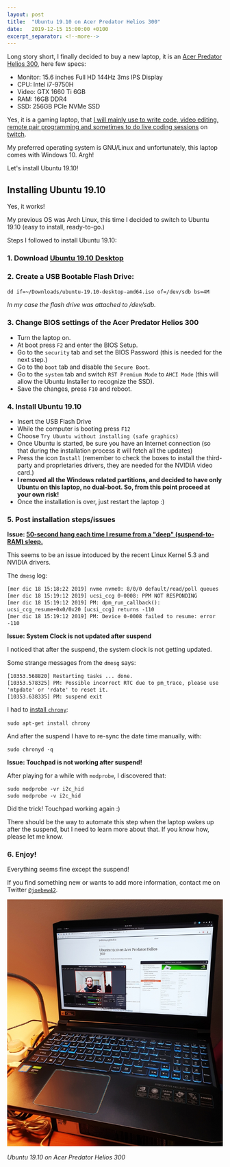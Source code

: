 ```yaml
---
layout: post
title:  "Ubuntu 19.10 on Acer Predator Helios 300"
date:   2019-12-15 15:00:00 +0100
excerpt_separator: <!--more-->
---
```


Long story short, I finally decided to buy a new laptop, it is an [Acer Predator Helios 300](https://www.amazon.com/Acer-Predator-i7-9750H-Keyboard-PH315-52-78VL/dp/B07QXLFLXT), here few specs:

- Monitor: 15.6 inches Full HD 144Hz 3ms IPS Display
- CPU: Intel i7-9750H
- Video: GTX 1660 Ti 6GB
- RAM: 16GB DDR4
- SSD: 256GB PCIe NVMe SSD

Yes, it is a gaming laptop, that [I will mainly use to write code, video editing, remote pair programming and sometimes to do live coding sessions](https://twitter.com/joebew42/status/1188143433371836416) on [twitch](https://twitch.tv/joebew42).

My preferred operating system is GNU/Linux and unfortunately, this laptop comes with Windows 10. Argh!

Let's install Ubuntu 19.10!

<!--more-->

## Installing Ubuntu 19.10

Yes, it works!

My previous OS was Arch Linux, this time I decided to switch to Ubuntu 19.10 (easy to install, ready-to-go.)

Steps I followed to install Ubuntu 19.10:

### 1. Download [Ubuntu 19.10 Desktop](http://releases.ubuntu.com/19.10/)

### 2. Create a USB Bootable Flash Drive:

`dd if=~/Downloads/ubuntu-19.10-desktop-amd64.iso of=/dev/sdb bs=4M`

_In my case the flash drive was attached to /dev/sdb._

### 3. Change BIOS settings of the Acer Predator Helios 300

- Turn the laptop on.
- At boot press `F2` and enter the BIOS Setup.
- Go to the `security` tab and set the BIOS Password (this is needed for the next step.)
- Go to the `boot` tab and disable the `Secure Boot`.
- Go to the `system` tab and switch `RST Premium Mode` to `AHCI Mode` (this will allow the Ubuntu Installer to recognize the SSD).
- Save the changes, press `F10` and reboot.

### 4. Install Ubuntu 19.10

- Insert the USB Flash Drive
- While the computer is booting press `F12`
- Choose `Try Ubuntu without installing (safe graphics)`
- Once Ubuntu is started, be sure you have an Internet connection (so that during the installation process it will fetch all the updates)
- Press the icon `Install` (remember to check the boxes to install the third-party and proprietaries drivers, they are needed for the NVIDIA video card.)
- **I removed all the Windows related partitions, and decided to have only Ubuntu on this laptop, no dual-boot. So, from this point proceed at your own risk!**
- Once the installation is over, just restart the laptop :)

### 5. Post installation steps/issues

**Issue: [50-second hang each time I resume from a "deep" (suspend-to-RAM) sleep.](https://bugs.launchpad.net/ubuntu/+source/linux/+bug/1850238)**

This seems to be an issue intoduced by the recent Linux Kernel 5.3 and NVIDIA drivers.

The `dmesg` log:

```
[mer dic 18 15:18:22 2019] nvme nvme0: 8/0/0 default/read/poll queues
[mer dic 18 15:19:12 2019] ucsi_ccg 0-0008: PPM NOT RESPONDING
[mer dic 18 15:19:12 2019] PM: dpm_run_callback(): ucsi_ccg_resume+0x0/0x20 [ucsi_ccg] returns -110
[mer dic 18 15:19:12 2019] PM: Device 0-0008 failed to resume: error -110
```

**Issue: System Clock is not updated after suspend**

I noticed that after the suspend, the system clock is not getting updated.

Some strange messages from the `dmesg` says:

```
[10353.568820] Restarting tasks ... done.
[10353.578325] PM: Possible incorrect RTC due to pm_trace, please use 'ntpdate' or 'rdate' to reset it.
[10353.638335] PM: suspend exit
```

I had to [install `chrony`](https://vitux.com/keep-your-clock-sync-with-internet-time-servers-in-ubuntu/):

`sudo apt-get install chrony`

And after the suspend I have to re-sync the date time manually, with:

```
sudo chronyd -q
```

**Issue: Touchpad is not working after suspend!**

After playing for a while with `modprobe`, I discovered that:

```
sudo modprobe -vr i2c_hid
sudo modprobe -v i2c_hid
```

Did the trick! Touchpad working again :)

There should be the way to automate this step when the laptop wakes up after the suspend, but I need to learn more about that. If you know how, please let me know.

### 6. Enjoy!

Everything seems fine except the suspend!

If you find something new or wants to add more information, contact me on Twitter [`@joebew42`](https://twitter.com/joebew42).

![Ubuntu 19.10 on Acer Predator Helios 300](/assets/ubuntu-19.10-on-acer-predator-helios-300.jpg)

_Ubuntu 19.10 on Acer Predator Helios 300_